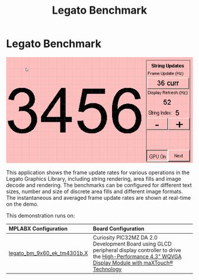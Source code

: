 ﻿---
parent: Example Applications
title: Legato Benchmark
nav_order: 2
---

# Legato Benchmark

![](./../../docs/html/legato_benchmark.png)

This application shows the frame update rates for various operations in the Legato Graphics Library, including string rendering, area fills and image decode and rendering. The benchmarks can be configured for different text sizes, number and size of discrete area fills and different image formats. The instantaneous and averaged frame update rates are shown at real-time on the demo.

This demonstration runs on:

|MPLABX Configuration|Board Configuration|
|:-------------------|:------------------|
|[legato\_bm\_9x60\_ek\_tm4301b.X](./firmware/legato_bm_9x60_ek_tm4301b.X/readme.md)|Curiosity PIC32MZ DA 2.0 Development Board using GLCD peripheral display controller to drive the [High-Performance 4.3" WQVGA Display Module with maXTouch® Technology](https://www.microchip.com/DevelopmentTools/ProductDetails/PartNO/AC320005-4)|


 
